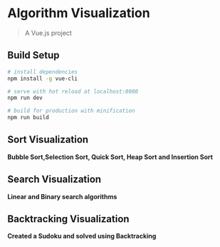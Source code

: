# Algorithm Visualization

> A Vue.js project

## Build Setup

``` bash
# install dependencies
npm install -g vue-cli

# serve with hot reload at localhost:8080
npm run dev

# build for production with minification
npm run build
```


## Sort Visualization
**Bubble Sort,Selection Sort, Quick Sort, Heap Sort and Insertion Sort**
## Search Visualization
**Linear and Binary search algorithms**

## Backtracking Visualization
**Created a Sudoku and solved using Backtracking**
